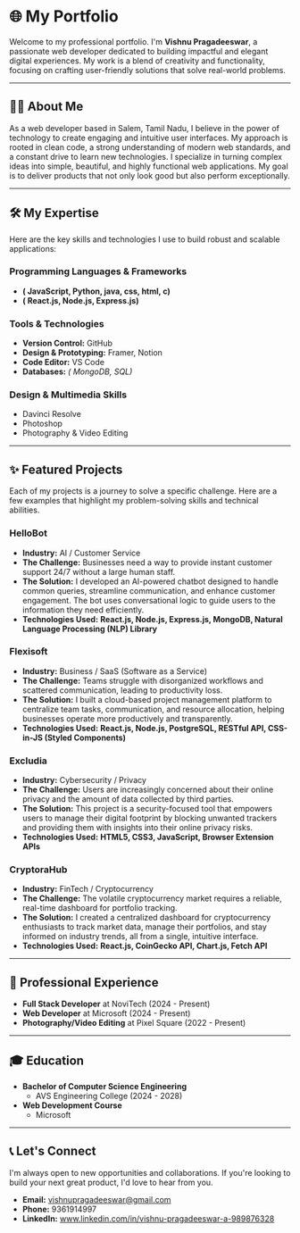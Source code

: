 # 🌐 My Portfolio

Welcome to my professional portfolio. I'm **Vishnu Pragadeeswar**, a passionate web developer dedicated to building impactful and elegant digital experiences. My work is a blend of creativity and functionality, focusing on crafting user-friendly solutions that solve real-world problems.

---

## 👨‍💻 About Me

As a web developer based in Salem, Tamil Nadu, I believe in the power of technology to create engaging and intuitive user interfaces. My approach is rooted in clean code, a strong understanding of modern web standards, and a constant drive to learn new technologies. I specialize in turning complex ideas into simple, beautiful, and highly functional web applications. My goal is to deliver products that not only look good but also perform exceptionally.

---

## 🛠️ My Expertise

Here are the key skills and technologies I use to build robust and scalable applications:

### **Programming Languages & Frameworks**
* **( JavaScript, Python, java, css, html, c)**
* **( React.js, Node.js, Express.js)**

### **Tools & Technologies**
* **Version Control:** GitHub
* **Design & Prototyping:** Framer, Notion
* **Code Editor:** VS Code
* **Databases:** _( MongoDB, SQL)_

### **Design & Multimedia Skills**
* Davinci Resolve
* Photoshop
* Photography & Video Editing

---

## ✨ Featured Projects

Each of my projects is a journey to solve a specific challenge. Here are a few examples that highlight my problem-solving skills and technical abilities.

### **HelloBot**
* **Industry:** AI / Customer Service
* **The Challenge:** Businesses need a way to provide instant customer support 24/7 without a large human staff.
* **The Solution:** I developed an AI-powered chatbot designed to handle common queries, streamline communication, and enhance customer engagement. The bot uses conversational logic to guide users to the information they need efficiently.
* **Technologies Used:** **React.js, Node.js, Express.js, MongoDB, Natural Language Processing (NLP) Library**

### **Flexisoft**
* **Industry:** Business / SaaS (Software as a Service)
* **The Challenge:** Teams struggle with disorganized workflows and scattered communication, leading to productivity loss.
* **The Solution:** I built a cloud-based project management platform to centralize team tasks, communication, and resource allocation, helping businesses operate more productively and transparently.
* **Technologies Used:** **React.js, Node.js, PostgreSQL, RESTful API, CSS-in-JS (Styled Components)**

### **Excludia**
* **Industry:** Cybersecurity / Privacy
* **The Challenge:** Users are increasingly concerned about their online privacy and the amount of data collected by third parties.
* **The Solution:** This project is a security-focused tool that empowers users to manage their digital footprint by blocking unwanted trackers and providing them with insights into their online privacy risks.
* **Technologies Used:** **HTML5, CSS3, JavaScript, Browser Extension APIs**

### **CryptoraHub**
* **Industry:** FinTech / Cryptocurrency
* **The Challenge:** The volatile cryptocurrency market requires a reliable, real-time dashboard for portfolio tracking.
* **The Solution:** I created a centralized dashboard for cryptocurrency enthusiasts to track market data, manage their portfolios, and stay informed on industry trends, all from a single, intuitive interface.
* **Technologies Used:** **React.js, CoinGecko API, Chart.js, Fetch API**

---

## 💼 Professional Experience

* **Full Stack Developer** at NoviTech (2024 - Present)
* **Web Developer** at Microsoft (2024 - Present)
* **Photography/Video Editing** at Pixel Square (2022 - Present)

---

## 🎓 Education

* **Bachelor of Computer Science Engineering**
    * AVS Engineering College (2024 - 2028)
* **Web Development Course**
    * Microsoft

---

## 📞 Let's Connect

I'm always open to new opportunities and collaborations. If you're looking to build your next great product, I'd love to hear from you.

* **Email:** vishnupragadeeswar@gmail.com
* **Phone:** 9361914997
* **LinkedIn:** www.linkedin.com/in/vishnu-pragadeeswar-a-989876328
